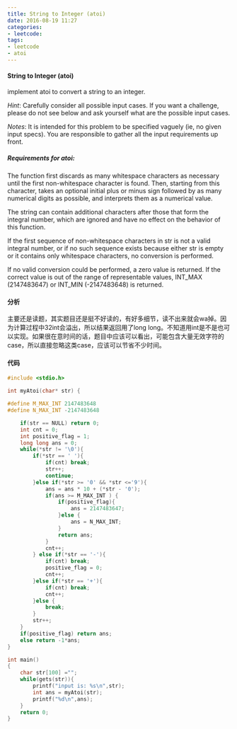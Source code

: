 ```yaml
---
title: String to Integer (atoi)
date: 2016-08-19 11:27
categories:
- leetcode:
tags:
- leetcode
- atoi
---
```

#### String to Integer (atoi)

implement atoi to convert a string to an integer.

*Hint*: Carefully consider all possible input cases. If you want a challenge, please do not see below and ask yourself what are the possible input cases.

*Notes*: It is intended for this problem to be specified vaguely (ie, no given input specs). You are responsible to gather all the input requirements up front.


##### Requirements for atoi:

The function first discards as many whitespace characters as necessary until the first non-whitespace character is found. Then, starting from this character, takes an optional initial plus or minus sign followed by as many numerical digits as possible, and interprets them as a numerical value.

The string can contain additional characters after those that form the integral number, which are ignored and have no effect on the behavior of this function.

If the first sequence of non-whitespace characters in str is not a valid integral number, or if no such sequence exists because either str is empty or it contains only whitespace characters, no conversion is performed.

If no valid conversion could be performed, a zero value is returned. If the correct value is out of the range of representable values, INT_MAX (2147483647) or INT_MIN (-2147483648) is returned.

#### 分析

主要还是读题，其实题目还是挺不好读的，有好多细节，读不出来就会wa掉。因为计算过程中32int会溢出，所以结果返回用了long long。不知道用int是不是也可以实现。如果很在意时间的话，题目中应该可以看出，可能包含大量无效字符的case，所以直接忽略这类case，应该可以节省不少时间。

#### 代码

```c
#include <stdio.h>

int myAtoi(char* str) {

#define M_MAX_INT 2147483648
#define N_MAX_INT -2147483648

 	if(str == NULL) return 0;
    int cnt = 0;
    int positive_flag = 1;
    long long ans = 0;
    while(*str != '\0'){
        if(*str == ' '){
            if(cnt) break;
            str++;
            continue;
        }else if(*str >= '0' && *str <='9'){
            ans = ans * 10 + (*str - '0');
            if(ans >= M_MAX_INT ) {
                if(positive_flag){
                    ans = 2147483647;
                }else {
                    ans = N_MAX_INT;
                }
                return ans;
            }
            cnt++;
        } else if(*str == '-'){
            if(cnt) break;
            positive_flag = 0;
            cnt++;
        }else if(*str == '+'){
            if(cnt) break;
            cnt++;
        }else {
            break;
        }
        str++;
    }
    if(positive_flag) return ans;
    else return -1*ans;
}

int main()
{
    char str[100] ="";
    while(gets(str)){
        printf("input is: %s\n",str);
        int ans = myAtoi(str);
        printf("%d\n",ans);
    }
    return 0;
}
```
